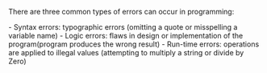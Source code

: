  


There are three common types of errors can occur in programming:</p>
    
   <list>
- Syntax errors: typographic errors (omitting a quote or misspelling a variable name)
- Logic errors: flaws in design or implementation of the program(program produces the wrong result)
- Run-time errors: operations are applied to illegal values (attempting to multiply a string or divide by Zero)

</list>


 





